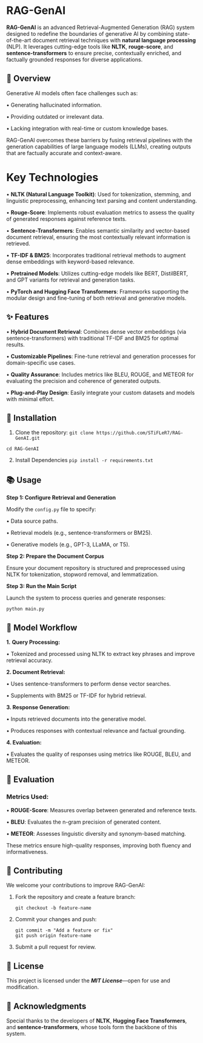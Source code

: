 
# **RAG-GenAI**

**RAG-GenAI** is an advanced Retrieval-Augmented Generation (RAG) system designed to redefine the boundaries of generative AI by combining state-of-the-art document retrieval techniques with **natural language processing** (NLP). It leverages cutting-edge tools like **NLTK**, **rouge-score**, and **sentence-transformers** to ensure precise, contextually enriched, and factually grounded responses for diverse applications.


## 🚀 Overview
Generative AI models often face challenges such as:

• Generating hallucinated information. 

• Providing outdated or irrelevant data.

• Lacking integration with real-time or custom knowledge bases.

RAG-GenAI overcomes these barriers by fusing retrieval pipelines with the generation capabilities of large language models (LLMs), creating outputs that are factually accurate and context-aware.

# Key Technologies

• **NLTK (Natural Language Toolkit)**: Used for tokenization,      stemming, and linguistic preprocessing, enhancing text parsing and content understanding.

• **Rouge-Score**: Implements robust evaluation metrics to assess the quality of generated responses against reference texts.

• **Sentence-Transformers**: Enables semantic similarity and vector-based document retrieval, ensuring the most contextually relevant information is retrieved.

• **TF-IDF & BM25**: Incorporates traditional retrieval methods to augment dense embeddings with keyword-based relevance.

• **Pretrained Models**: Utilizes cutting-edge models like BERT, DistilBERT, and GPT variants for retrieval and generation tasks.

• **PyTorch and Hugging Face Transformers**: Frameworks supporting the modular design and fine-tuning of both retrieval and generative models.
## ✨ Features
• **Hybrid Document Retrieval**: Combines dense vector embeddings (via sentence-transformers) with traditional TF-IDF and BM25 for optimal results.

• **Customizable Pipelines**: Fine-tune retrieval and generation processes for domain-specific use cases.

• **Quality Assurance**: Includes metrics like BLEU, ROUGE, and METEOR for evaluating the precision and coherence of generated outputs.

• **Plug-and-Play Design**: Easily integrate your custom datasets and models with minimal effort.
## 🔧 Installation
1. Clone the repository:
```git clone https://github.com/STiFLeR7/RAG-GenAI.git ```

```cd RAG-GenAI```

2. Install Dependencies
```pip install -r requirements.txt  ```
## 📚 Usage
**Step 1: Configure Retrieval and Generation**

Modify the ```config.py``` file to specify:

• Data source paths.

• Retrieval models (e.g., sentence-transformers or BM25).

• Generative models (e.g., GPT-3, LLaMA, or T5).

**Step 2: Prepare the Document Corpus**

Ensure your document repository is structured and preprocessed using NLTK for tokenization, stopword removal, and lemmatization.

**Step 3: Run the Main Script**

Launch the system to process queries and generate responses:

```python main.py```
## 🧠 Model Workflow

**1.** **Query Processing:**

• Tokenized and processed using NLTK to extract key phrases and improve retrieval accuracy.

**2. Document Retrieval:**

• Uses sentence-transformers to perform dense vector searches.

• Supplements with BM25 or TF-IDF for hybrid retrieval.

**3. Response Generation:**

• Inputs retrieved documents into the generative model.

• Produces responses with contextual relevance and factual grounding.

**4. Evaluation:**

• Evaluates the quality of responses using metrics like ROUGE, BLEU, and METEOR.
## 🌟 Evaluation
### Metrics Used:

• **ROUGE-Score**: Measures overlap between generated and reference texts.

• **BLEU**: Evaluates the n-gram precision of generated content.

• **METEOR**: Assesses linguistic diversity and synonym-based matching.

These metrics ensure high-quality responses, improving both fluency and informativeness.
## 🤝 Contributing

We welcome your contributions to improve RAG-GenAI:

1. Fork the repository and create a feature branch:

    ```git checkout -b feature-name  ```

2. Commit your changes and push:

    ```git commit -m "Add a feature or fix" ```  
    ```git push origin feature-name ```

3. Submit a pull request for review.  

## 📜 License

This project is licensed under the ***MIT License***—open for use and modification.
## 🔗 Acknowledgments

Special thanks to the developers of **NLTK**, **Hugging Face Transformers**, and **sentence-transformers**, whose tools form the backbone of this system.